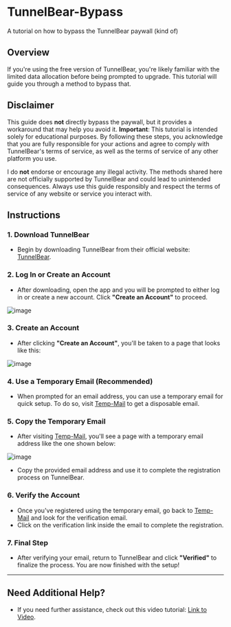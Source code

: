 # TunnelBear-Bypass
A tutorial on how to bypass the TunnelBear paywall (kind of)

## Overview
If you're using the free version of TunnelBear, you're likely familiar with the limited data allocation before being prompted to upgrade. This tutorial will guide you through a method to bypass that.

## Disclaimer
This guide does **not** directly bypass the paywall, but it provides a workaround that may help you avoid it. **Important**: This tutorial is intended solely for educational purposes. By following these steps, you acknowledge that you are fully responsible for your actions and agree to comply with TunnelBear's terms of service, as well as the terms of service of any other platform you use.

I do **not** endorse or encourage any illegal activity. The methods shared here are not officially supported by TunnelBear and could lead to unintended consequences. Always use this guide responsibly and respect the terms of service of any website or service you interact with.

## Instructions

### 1. **Download TunnelBear**
   - Begin by downloading TunnelBear from their official website: [TunnelBear](https://www.tunnelbear.com/).

### 2. **Log In or Create an Account**
   - After downloading, open the app and you will be prompted to either log in or create a new account. Click **"Create an Account"** to proceed.

   ![image](https://github.com/user-attachments/assets/2e4ea1a8-8889-4bf7-bd58-65699daf4551)

### 3. **Create an Account**
   - After clicking **"Create an Account"**, you'll be taken to a page that looks like this:

   ![image](https://github.com/user-attachments/assets/8bbca8cd-4f99-4690-b896-c9f44679d675)

### 4. **Use a Temporary Email (Recommended)**
   - When prompted for an email address, you can use a temporary email for quick setup. To do so, visit [Temp-Mail](https://temp-mail.org/en/) to get a disposable email.

### 5. **Copy the Temporary Email**
   - After visiting [Temp-Mail](https://temp-mail.org/en/), you'll see a page with a temporary email address like the one shown below:

   ![image](https://github.com/user-attachments/assets/4ad6374f-0e14-4260-8264-d306ce9cf02c)

   - Copy the provided email address and use it to complete the registration process on TunnelBear.

### 6. **Verify the Account**
   - Once you've registered using the temporary email, go back to [Temp-Mail](https://temp-mail.org/en/) and look for the verification email.
   - Click on the verification link inside the email to complete the registration.

### 7. **Final Step**
   - After verifying your email, return to TunnelBear and click **"Verified"** to finalize the process. You are now finished with the setup!

---

## Need Additional Help?
   - If you need further assistance, check out this video tutorial: [Link to Video](https://www.youtube.com/watch?v=COmyN9DEiqw).
